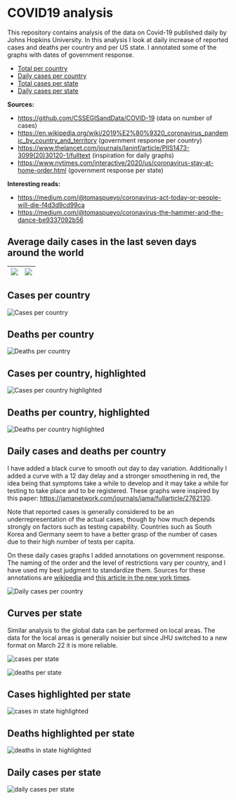 # COVID19 analysis

This repository contains analysis of the data on Covid-19 published daily by Johns Hopkins University. In this analysis I look at daily increase of reported cases and deaths per country and per US state. I annotated some of the graphs with dates of government response.

* [Total per country](#country_log)
* [Daily cases per country](#country_daily)
* [Total cases per state](#state_log)
* [Daily cases per state](#state_daily)

<b>Sources:</b>
* https://github.com/CSSEGISandData/COVID-19 (data on number of cases)
* https://en.wikipedia.org/wiki/2019%E2%80%9320_coronavirus_pandemic_by_country_and_territory (government response per country)
* https://www.thelancet.com/journals/laninf/article/PIIS1473-3099(20)30120-1/fulltext (inspiration for daily graphs)
* https://www.nytimes.com/interactive/2020/us/coronavirus-stay-at-home-order.html (government response per state)

<b>Interesting reads: </b>
* https://medium.com/@tomaspueyo/coronavirus-act-today-or-people-will-die-f4d3d9cd99ca
* https://medium.com/@tomaspueyo/coronavirus-the-hammer-and-the-dance-be9337092b56

## Average daily cases in the last seven days around the world <!-- US and in the world.-->

<img src=./figs/covid_map.png  >          |   <img src=./figs/covid_state_map.png  >  
:-------------------------:|:-------------------------:

## Cases per country <a name="country_log"></a> 
![Cases per country](./figs/covid_country_caseslog.png)


## Deaths per country <a name="country_log"></a>
![Deaths per country](./figs/covid_country_deathslog.png)

## Cases per country, highlighted
![Cases per country highlighted](./figs/covid_country_casesHighlightLog.png)

## Deaths per country, highlighted
![Deaths per country highlighted](./figs/covid_country_deathsHighlightLog.png)


## Daily cases and deaths per country  <a name="country_daily"></a>
I have added a black curve to smooth out day to day variation. Additionally I added a curve with a 12 day delay and a stronger smoothening in red, the idea being that symptoms take a while to develop and it may take a while for testing to take place and to be registered. These graphs were inspired by this paper: https://jamanetwork.com/journals/jama/fullarticle/2762130.

Note that reported cases is generally considered to be an underrepresentation of the actual cases, though by how much depends strongly on factors such as testing capability. Countries such as South Korea and Germany seem to have a better grasp of the number of cases due to their high number of tests per capita.

On these daily cases graphs I added annotations on government response. The naming of the order and the level of restrictions vary per country, and I have used my best judgment to standardize them. Sources for these annotations are [wikipedia](https://en.wikipedia.org/wiki/2019%E2%80%9320_coronavirus_pandemic_by_country_and_territory) and [this article in the new york times](https://www.nytimes.com/interactive/2020/us/coronavirus-stay-at-home-order.html).  

![Daily cases per country](./figs/covid_country_dailycases.png)



## Curves per state <a name="state_log"></a>
Similar analysis to the global data can be performed on local areas. The data for the local areas is generally noisier but since JHU switched to a new format on March 22 it is more reliable.


![cases per state](./figs/covid_state_caseslog.png)

![deaths per state](./figs/covid_state_deathslog.png)

## Cases highlighted per state
![cases in state highlighted](./figs/covid_state_casesHighlightLog.png)

## Deaths highlighted per state
![deaths in state highlighted](./figs/covid_state_deathsHighlightLog.png)


## Daily cases per state <a name="state_daily"></a>
![daily cases per state](./figs/covid_state_dailycases.png)
